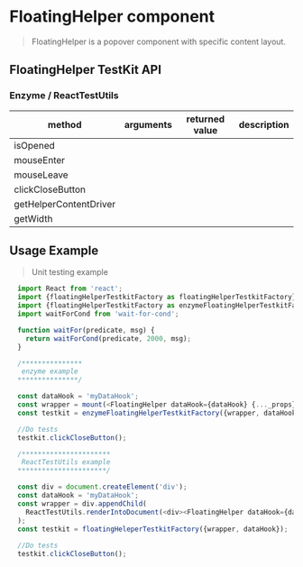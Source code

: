 # FloatingHelper component

> FloatingHelper is a popover component with specific content layout.

## FloatingHelper TestKit API

### Enzyme / ReactTestUtils
| method | arguments | returned value | description |
|--------|-----------|----------------|-------------|
|isOpened | | | |
|mouseEnter | | | |
|mouseLeave | | | |
|clickCloseButton | | |  |
|getHelperContentDriver| | | |
|getWidth| | | |
## Usage Example

> Unit testing example

```javascript
  import React from 'react';
  import {floatingHelperTestkitFactory as floatingHelperTestkitFactory} from 'wix-style-react/dist/testkit';
  import {floatingHelperTestkitFactory as enzymeFloatingHelperTestkitFactory} from 'wix-style-react/dist/testkit/enzyme';
  import waitForCond from 'wait-for-cond';

  function waitFor(predicate, msg) {
    return waitForCond(predicate, 2000, msg);
  }

  /***************
   enzyme example
  ***************/

  const dataHook = 'myDataHook';
  const wrapper = mount(<FloatingHelper dataHook={dataHook} {..._props}>{children}</FloatingHelper>);
  const testkit = enzymeFloatingHelperTestkitFactory({wrapper, dataHook});

  //Do tests
  testkit.clickCloseButton();

  /**********************
   ReactTestUtils example
  **********************/

  const div = document.createElement('div');
  const dataHook = 'myDataHook';
  const wrapper = div.appendChild(
    ReactTestUtils.renderIntoDocument(<div><FloatingHelper dataHook={dataHook} {..._props}>{children}</FloatingHelper></div>)
  );
  const testkit = floatingHeleperTestkitFactory({wrapper, dataHook});
  
  //Do tests
  testkit.clickCloseButton();
```
